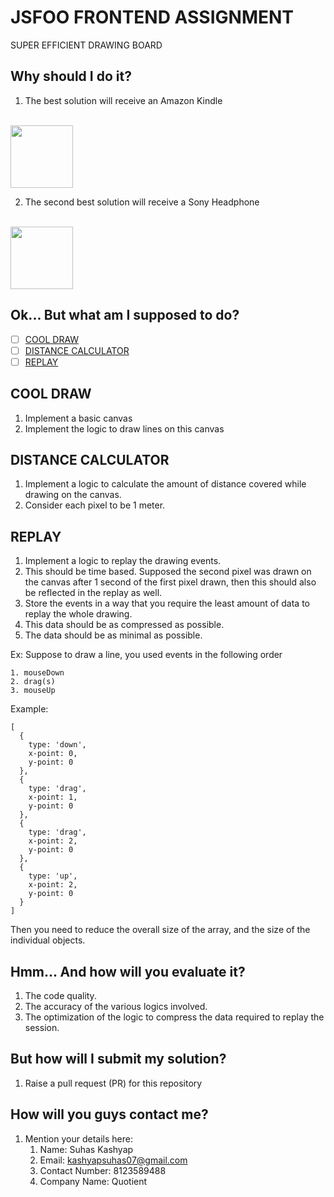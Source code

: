 # JSFOO FRONTEND ASSIGNMENT

SUPER EFFICIENT DRAWING BOARD

## Why should I do it?
1. The best solution will receive an Amazon Kindle
<br /><br />
<img src="https://images-na.ssl-images-amazon.com/images/I/51hrdzXLUHL.jpg" width=100>

2. The second best solution will receive a Sony Headphone
<br /><br />
<img src="https://brain-images-ssl.cdn.dixons.com/4/9/10145294/u_10145294.jpg" width=100>

## Ok... But what am I supposed to do?
  - [ ] [COOL DRAW](#cool-draw)
  - [ ] [DISTANCE CALCULATOR](#distance-calculator)
  - [ ] [REPLAY](#replay)

## COOL DRAW
1. Implement a basic canvas
2. Implement the logic to draw lines on this canvas

## DISTANCE CALCULATOR
1. Implement a logic to calculate the amount of distance covered while drawing on the canvas.
2. Consider each pixel to be 1 meter.

## REPLAY
1. Implement a logic to replay the drawing events.
2. This should be time based. Supposed the second pixel was drawn on the canvas after 1 second of the first pixel drawn, then this should also be reflected in the replay as well.
2. Store the events in a way that you require the least amount of data to replay the whole drawing.
3. This data should be as compressed as possible.
4. The data should be as minimal as possible.

Ex: Suppose to draw a line, you used events in the following order

    1. mouseDown
    2. drag(s)
    3. mouseUp
Example: 
```
[
  {
    type: 'down',
    x-point: 0,
    y-point: 0
  },
  {
    type: 'drag',
    x-point: 1,
    y-point: 0
  },
  {
    type: 'drag',
    x-point: 2,
    y-point: 0
  },
  {
    type: 'up',
    x-point: 2,
    y-point: 0
  }
]
```
Then you need to reduce the overall size of the array, and the size of the individual objects.

## Hmm... And how will you evaluate it?
1. The code quality.
2. The accuracy of the various logics involved.
3. The optimization of the logic to compress the data required to replay the session.

## But how will I submit my solution?
1. Raise a pull request (PR) for this repository

## How will you guys contact me?
1. Mention your details here:
    1. Name: Suhas Kashyap  
    2. Email: kashyapsuhas07@gmail.com  
    3. Contact Number: 8123589488  
    4. Company Name: Quotient  
